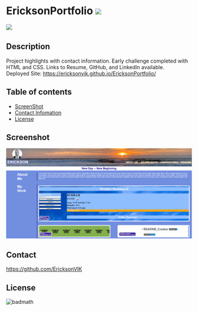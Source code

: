 
  # EricksonPortfolio ![](https://img.shields.io/github/languages/count/EricksonVIK/EricksonPortfolio)

  ![](https://img.shields.io/github/languages/top/EricksonVIK/EricksonPortfolio)

  ## Description 
  Project highlights with contact information.  Early challenge completed with HTML and CSS. Links to Resume, GitHub, and LinkedIn available. </br>
  Deployed Site:  https://ericksonvik.github.io/EricksonPortfolio/

  ## Table of contents

  - [ScreenShot](#screenshot)
  - [Contact Infomation](#contact)
  - [License](#license)

  ## Screenshot
  ![](assets/images/Site%20screenshot.png)

  ## Contact 
  https://github.com/EricksonVIK </br>

  

  ## License
  ![badmath](https://img.shields.io/github/license/EricksonVIK/EricksonPortfolio)
  


